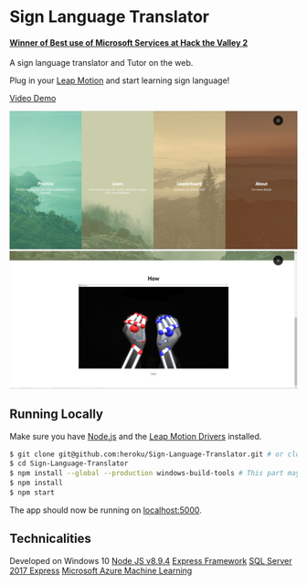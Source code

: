 # Sign Language Translator

#### [Winner of Best use of Microsoft Services at Hack the Valley 2](https://hackvalley2.hackerearth.com/#prizes)

A sign language translator and Tutor on the web.

Plug in your [Leap Motion](https://www.leapmotion.com) and start learning sign language!

[Video Demo](https://www.youtube.com/watch?v=rRduMu7rdII)

![](https://github.com/its007Kevin/Sign-Language-Translator/blob/master/2018-02-26_16-41-30.png)
![](https://github.com/its007Kevin/Sign-Language-Translator/blob/master/2018-02-26_16-42-40.png)

## Running Locally

Make sure you have [Node.js](http://nodejs.org/) and the [Leap Motion Drivers](https://www.leapmotion.com/setup/desktop/windows) installed.

```sh
$ git clone git@github.com:heroku/Sign-Language-Translator.git # or clone your own fork
$ cd Sign-Language-Translator
$ npm install --global --production windows-build-tools # This part may take awhile
$ npm install
$ npm start
```

The app should now be running on [localhost:5000](http://localhost:5000/).

## Technicalities

Developed on Windows 10
[Node JS v8.9.4](https://nodejs.org/en/)
[Express Framework](https://expressjs.com/)
[SQL Server 2017 Express](https://www.microsoft.com/en-ca/sql-server/sql-server-editions-express)
[Microsoft Azure Machine Learning](https://azure.microsoft.com/en-us/services/machine-learning-studio/)


